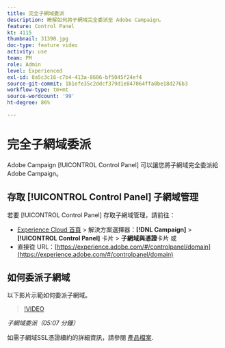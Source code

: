 ```yaml
---
title: 完全子網域委派
description: 瞭解如何將子網域完全委派至 Adobe Campaign。
feature: Control Panel
kt: 4115
thumbnail: 31390.jpg
doc-type: feature video
activity: use
team: PM
role: Admin
level: Experienced
exl-id: 8a5c3c16-c7b4-413a-8606-bf5045f24ef4
source-git-commit: 1b1efe35c2ddcf379d1e847064ffa8be18d276b3
workflow-type: tm+mt
source-wordcount: '99'
ht-degree: 86%

---
```


# 完全子網域委派

Adobe Campaign [!UICONTROL Control Panel] 可以讓您將子網域完全委派給 Adobe Campaign。

## 存取 [!UICONTROL Control Panel] 子網域管理

若要 [!UICONTROL Control Panel] 存取子網域管理，請前往：

* [Experience Cloud 首頁](https://experience.adobe.com/#/home) > 解決方案選擇器：**[!DNL Campaign]** > **[!UICONTROL Control Panel]** 卡片 > **子網域與憑證**卡片
或
* 直接從 URL：[https://experience.adobe.com/#/controlpanel/domain](https://experience.adobe.com/#/controlpanel/domain)

## 如何委派子網域

以下影片示範如何委派子網域。

>[!VIDEO](https://video.tv.adobe.com/v/31390?quality=12&learn=0n)

*子網域委派（05:07 分鐘）*

如需子網域SSL憑證續約的詳細資訊，請參閱 [產品檔案](https://experienceleague.adobe.com/docs/control-panel/using/subdomains-and-certificates/renewing-subdomain-certificate.html?lang=zh-Hant).
